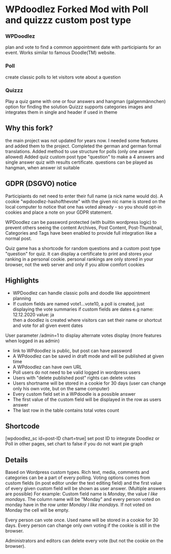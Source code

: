 # WPdoodlez Forked Mod with Poll  and quizzz custom post type

### WPDoodlez
plan and vote to find a common appointment date with participiants for an event. Works similar to famous Doodle(TM) website.

### Poll
create classic polls to let visitors vote about a question

### Quizzz
Play a quiz game with one or four answers and hangman (galgenmännchen) option for finding the solution
Quizzz supports categories images and integrates them in single and header if used in theme

## Why this fork?
the main project was not updated for years now. I needed some features and added them to the project.
Completed the german and german formal translations. Added method to use structure for polls (only one answer allowed)
Added quiz custom post type "question" to make a 4 answers and single answer quiz with results certificate. questions can be played as hangman, when answer ist suitable

## GDPR (DSGVO) notice
Participiants do net need to enter their full name (a nick name would do).
A cookie "wpdoodlez-hashofthevote" with the given nic name is stored on the local computer to
notice that one has voted already - so you should opt-in cookies and place a note on your GDPR statement.

WPDoodlez can be password protected (with builtin wordpress logic) to prevent others seeing the content
Archives, Post Content, Post-Thumbnail, Categories and Tags have been enabled to provide full integration like a normal post.

Quiz game has a shortcode for random questions and a custom post type "question" for quiz. It can display a certificate to print
and stores your ranking in a personal cookie. personal rankings are only stored in your browser, not the web server and only if you allow comfort cookies

## Highlights
* WPDoodlez can handle classic polls and doodle like appointment planning
* If custom fields are named vote1...vote10, a poll is created, just displaying the vote summaries
if custom fields are dates e.g  name: 12.12.2020    value: ja<br>
then a doodlez is created where visitors can set their name or shortcut and vote for all given event dates

User parameter /admin=1 to display alternate votes display (more features when logged in as admin)

* link to WPdoodlez is public, but post can have password
* A WPdoodlez can be saved in draft mode and will be published at given time
* A WPdoodlez can have own URL
* Poll users do not need to be valid logged in wordpress users
* Users with "delete published post" rights can delete votes
* Users shortname will be stored in a cookie for 30 days (user can change only his own vote, but on the same computer)
* Every custom field set in a WPdoodle is a possible answer
* The first value of the custom field will be displayed in the row as users answer
* The last row in the table contains total votes count

## Shortcode
[wpdoodlez_sc id=post-ID chart=true] set post ID to integrate Doodlez or Poll in other pages, set chart to false if you do not want pie graph

## Details
Based on Wordpress custom types. Rich text, media, comments and categories can 
be a part of every polling. Voting options comes from custom fields (in post 
editor under the text editing field) and the first value of every given custom 
field will be shown as user answer. (Multiple answers are possible)
For example: Custom field name is *Monday*, the value *I like mondays*. The 
column name will be "Monday" and every person voted on monday have in the row
unter *Monday* *I like mondays*. If not voted on Monday the cell will be empty.

Every person can vote once. Used name will be stored in a cookie for 30 days. 
Every person can change only own voting if the cookie is still in the browser.

Administrators and editors can delete every vote (but not the cookie on the 
browser).
